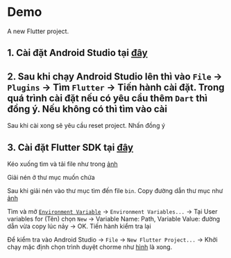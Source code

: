 # Demo
A new Flutter project.

## 1. Cài đặt Android Studio tại [đây](https://developer.android.com/)

## 2. Sau khi chạy Android Studio lên thì vào `File` -> `Plugins` -> Tìm `Flutter` -> Tiến hành cài đặt. Trong quá trình cài đặt nếu có yêu cầu thêm `Dart` thì đồng ý. Nếu không có thì tìm vào cài

Sau khi cài xong sẽ yêu cầu reset project. Nhấn đồng ý

## 3. Cài đặt Flutter SDK tại [đây](https://docs.flutter.dev/get-started/install/windows/mobile) 

Kéo xuống tìm và tải file như trong [ảnh](https://imgur.com/a/yMq22yn) 

Giải nén ở thư mục muốn chứa

Sau khi giải nén vào thư mục tìm đến file `bin`. Copy đường dẫn thư mục như [ảnh](https://imgur.com/a/v0gSLez)

Tìm và mở [`Environment Variable`](https://imgur.com/a/g6UklVV) -> `Environment Variables...` -> Tại User variables for (Tên) chọn `New` -> Variable Name: Path, Variable Value: đường dẫn vừa copy lúc nảy -> OK. Tiến hành kiểm tra lại

Để kiểm tra vào Android Studio -> `File` -> `New Flutter Project...` -> Khởi chạy mặc định chọn trình duyệt chorme như [hình](https://imgur.com/a/E8kd8Of) là xong.


